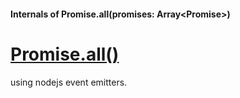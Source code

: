 #### Internals of Promise.all(promises: Array\<Promise>)

# [Promise.all()](https://developer.mozilla.org/en-US/docs/Web/JavaScript/Reference/Global_Objects/Promise/all)

using nodejs event emitters.
